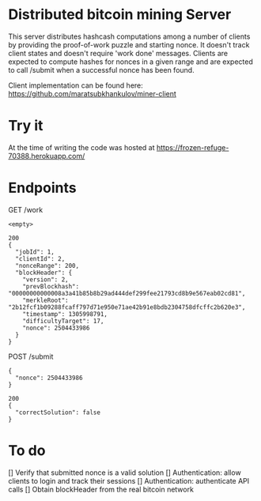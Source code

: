 # Distributed bitcoin mining Server

This server distributes hashcash computations among a number of clients by
providing the proof-of-work puzzle and starting nonce. It doesn't track client
states and doesn't require 'work done' messages. Clients are expected to compute
hashes for nonces in a given range and are expected to call /submit when a
successful nonce has been found.

Client implementation can be found here: https://github.com/maratsubkhankulov/miner-client

# Try it

At the time of writing the code was hosted at https://frozen-refuge-70388.herokuapp.com/

# Endpoints

GET /work
```
<empty>
```

```
200
{
  "jobId": 1,
  "clientId": 2,
  "nonceRange": 200,
  "blockHeader": {
    "version": 2,
    "prevBlockhash": "00000000000008a3a41b85b8b29ad444def299fee21793cd8b9e567eab02cd81",
    "merkleRoot": "2b12fcf1b09288fcaff797d71e950e71ae42b91e8bdb2304758dfcffc2b620e3",
    "timestamp": 1305998791,
    "difficultyTarget": 17,
    "nonce": 2504433986
  }
}
```

POST /submit
```
{
  "nonce": 2504433986
}
```

```
200
{
  "correctSolution": false
}
```

# To do

[] Verify that submitted nonce is a valid solution
[] Authentication: allow clients to login and track their sessions
[] Authentication: authenticate API calls
[] Obtain blockHeader from the real bitcoin network

